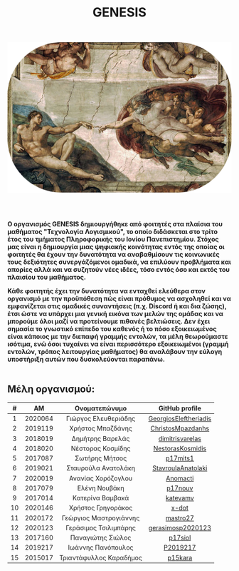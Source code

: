 <h1 align="center">GENESIS</h1>
<br />

<p align="center">
    <img src="https://github.com/Genesis-The-Beginning/.github/blob/main/magnum-opus.png" align="center"
    height="auto" width="auto"/>
</p>

<br />
<br />

**Ο οργανισμός GENESIS δημιουργήθηκε από φοιτητές στα πλαίσια του μαθήματος "Τεχνολογία Λογισμικού", το οποίο διδάσκεται στο τρίτο έτος του τμήματος Πληροφορικής του Ιονίου Πανεπιστημίου. Στόχος μας είναι η δημιουργία μιας ψηφιακής κοινότητας εντός της οποίας οι φοιτητές θα έχουν την δυνατότητα να αναβαθμίσουν τις κοινωνικές τους δεξιότητες συνεργάζόμενοι ομαδικά, να επιλύουν προβλήματα και απορίες αλλά και να συζητούν νέες ιδέες, τόσο εντός όσο και εκτός του πλαισίου του μαθήματος.**

**Κάθε φοιτητής έχει την δυνατότητα να ενταχθεί ελεύθερα στον οργανισμό με την προϋπόθεση πώς είναι πρόθυμος να ασχοληθεί και να εμφανίζεται στις ομαδικές συναντήσεις (π.χ. Discord ή και δια ζώσης), έτσι ώστε να υπάρχει μια γενική εικόνα των μελών της ομάδας και να μπορούμε όλοι μαζί να προτείνουμε πιθανές βελτιώσεις. Δεν έχει σημασία το γνωστικό επίπεδο του καθενός ή το πόσο εξοικειωμένος είναι κάποιος με την διεπαφή γραμμής εντολών, τα μέλη θεωρούμαστε ισότιμα, ενώ όσοι τυχαίνει να είναι περισσότερο εξοικειωμένοι (γραμμή εντολών, τρόπος λειτουργίας μαθήματος) θα αναλάβουν την εύλογη υποστήριξη αυτών που δυσκολεύονται παραπάνω.**
<br />
<br />

## Μέλη οργανισμού:

| # | ΑΜ | Ονοματεπώνυμο | GitHub profile |
| :--: | :--: | :--: | :--: |
| 1  | 2020064 | Γιώργος Ελευθεριάδης | [GeorgiosEleftheriadis](https://github.com/GeorgiosEleftheriadis) |
| 2  | 2019119 | Χρήστος Μπαζδάνης | [ChristosMpazdanhs](https://github.com/ChristosMpazdanhs) |
| 3  | 2018019 | Δημήτρης Βαρελάς | [dimitrisvarelas](https://github.com/dimitrisvarelas) |
| 4  | 2018020 | Νέστορας Κοσμίδης| [NestorasKosmidis](https://github.com/NestorasKosmidis) |
| 5  | 2017087 | Σωτήρης Μήτσος | [p17mits1](https://github.com/P17mits1) |
| 6  | 2019021 | Σταυρούλα Ανατολάκη | [StavroulaAnatolaki](https://github.com/StavroulaAnatolaki) |
| 7  | 2020019 | Ανανίας Χορόζογλου | [Anomacti](https://github.com/Anomacti) |
| 8  | 2017079 | Ελένη Νουβάκη | [p17nouv](https://github.com/p17nouv) |
| 9  | 2017014 | Κατερίνα Βαμβακά | [katevamv](https://github.com/katevamv) |
| 10 | 2020146 | Χρήστος Γρηγοράκος | [x-dot](https://github.com/x-dot) |
| 11 | 2020172 | Γεώργιος Μαστρογιάννης | [mastro27](https://github.com/mastro27) |
| 12 | 2020123 | Γεράσιμος Τσιλιμπάρης | [gerasimosp2020123](https://github.com/gerasimosp2020123) |
| 13 | 2017160 | Παναγιώτης Σιώλος | [p17siol](https://github.com/p17siol) |
| 14 | 2019217 | Ιωάννης Πανόπουλος | [P2019217](https://github.com/P2019217) |
| 15 | 2015017 | Τριαντάφυλλος Καραδήμος | [p15kara](https://github.com/p15kara) |



